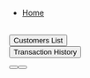 <!DOCTYPE html>
<html lang="en">

<head>
  <link rel="stylesheet" href="https://maxcdn.bootstrapcdn.com/bootstrap/4.5.2/css/bootstrap.min.css">
  <link rel="stylesheet" type="text/css" href="css/styles.css">
  <link rel="stylesheet" type="text/css" href="css/socialmedia.css">
  <!-- font awesome -->
  <script src="https://kit.fontawesome.com/d2747108de.js" crossorigin="anonymous"></script>
  <title>Spark's Bank</title>
  <style>body {
    background-image: url("images/banksplash.jpg");
    background-size: cover;
    height: 100%;
    width: 100%;
    background-repeat: no-repeat;
    background-attachment: fixed;
    }</style>
</head>
<body>
  <div id="title">
     <ul class="nav nav-pills nav-fill">
          <li class="nav-item">
            <a href="index.php" class="btn btn-outline-success active" tabindex="-1" role="button" >Home</a>
          </li>
      </ul>
  </div>
  <div class="functions">
    <form action="">
      <br>
      <button id="vcustomer" class="btn-danger btn-lg btn-block active" name="Customers" value="Customers"
        formaction="include/customer.php">Customers List</button><br>
      <button id="vhistory" class="btn btn-primary btn-lg btn-block active" name="Transaction History"
        value="Transaction History" formaction="include/history.php">Transaction History</button>
    </form>
  </div>
</body>
<footer id="footer">
<div class="social-media">
            <div class="social">
              </button><button class="icon-btn gmail"> 
              <a class="link" href="mailto:simrin2002@gmail.com" target="_blank">
                <i class="fa fa-envelope"></i> 
              </a>              
              </button><button class="icon-btn github"> 
              <a class="link" href="https://github.com/zimrin" target="_blank">
                <i class="fa fa-github"></i>
              </a>
            </button></div>
          </div>
</footer>
	
</html>